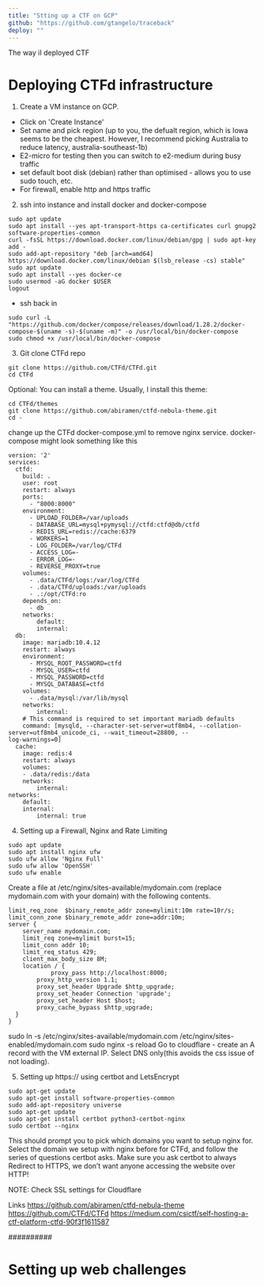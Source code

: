 ```yaml
---
title: "Stting up a CTF on GCP"
github: "https://github.com/gtangelo/traceback"
deploy: ""
---
```


The way iI deployed CTF

# Deploying CTFd infrastructure

1. Create a VM instance on GCP.
- Click on 'Create Instance'
- Set name and pick region (up to you, the defualt region, which is Iowa seems to be the cheapest. However, I recommend picking Australia to reduce latency, australia-southeast-1b)
- E2-micro for testing then you can switch to e2-medium during busy traffic
- set default boot disk (debian) rather than optimised - allows you to use sudo touch, etc.
- For firewall, enable http and https traffic
2. ssh into instance and install docker and docker-compose
```
sudo apt update
sudo apt install --yes apt-transport-https ca-certificates curl gnupg2 software-properties-common
curl -fsSL https://download.docker.com/linux/debian/gpg | sudo apt-key add -
sudo add-apt-repository "deb [arch=amd64] https://download.docker.com/linux/debian $(lsb_release -cs) stable"
sudo apt update
sudo apt install --yes docker-ce
sudo usermod -aG docker $USER
logout
```
- ssh back in
```
sudo curl -L "https://github.com/docker/compose/releases/download/1.28.2/docker-compose-$(uname -s)-$(uname -m)" -o /usr/local/bin/docker-compose
sudo chmod +x /usr/local/bin/docker-compose
```
3. Git clone CTFd repo
```
git clone https://github.com/CTFd/CTFd.git
cd CTFd
```
Optional: You can install a theme. Usually, I install this theme:
```
cd CTFd/themes
git clone https://github.com/abiramen/ctfd-nebula-theme.git
cd -
```
change up the CTFd docker-compose.yml to remove nginx service. docker-compose might look something like this
```
version: '2'
services:
  ctfd:
    build: .
    user: root
    restart: always
    ports:
      - "8000:8000"
    environment:
      - UPLOAD_FOLDER=/var/uploads
      - DATABASE_URL=mysql+pymysql://ctfd:ctfd@db/ctfd
      - REDIS_URL=redis://cache:6379
      - WORKERS=1
      - LOG_FOLDER=/var/log/CTFd
      - ACCESS_LOG=-
      - ERROR_LOG=-
      - REVERSE_PROXY=true
    volumes:
      - .data/CTFd/logs:/var/log/CTFd
      - .data/CTFd/uploads:/var/uploads
      - .:/opt/CTFd:ro
    depends_on:
      - db
    networks:
        default:
        internal:
  db:
    image: mariadb:10.4.12
    restart: always
    environment:
      - MYSQL_ROOT_PASSWORD=ctfd
      - MYSQL_USER=ctfd
      - MYSQL_PASSWORD=ctfd
      - MYSQL_DATABASE=ctfd
    volumes:
      - .data/mysql:/var/lib/mysql
    networks:
        internal:
    # This command is required to set important mariadb defaults
    command: [mysqld, --character-set-server=utf8mb4, --collation-server=utf8mb4_unicode_ci, --wait_timeout=28800, --
log-warnings=0]
  cache:
    image: redis:4
    restart: always
    volumes:
    - .data/redis:/data
    networks:
        internal:
networks:
    default:
    internal:
        internal: true
```

4. Setting up a Firewall, Nginx and Rate Limiting
```
sudo apt update
sudo apt install nginx ufw
sudo ufw allow 'Nginx Full'
sudo ufw allow 'OpenSSH'
sudo ufw enable
```
Create a file at /etc/nginx/sites-available/mydomain.com (replace mydomain.com with your domain) with the following contents.
```
limit_req_zone  $binary_remote_addr zone=mylimit:10m rate=10r/s;
limit_conn_zone $binary_remote_addr zone=addr:10m;
server {
	server_name mydomain.com;
	limit_req zone=mylimit burst=15;
	limit_conn addr 10;
	limit_req_status 429;
	client_max_body_size 8M;
	location / {
    		proxy_pass http://localhost:8000;
        proxy_http_version 1.1;
        proxy_set_header Upgrade $http_upgrade;
        proxy_set_header Connection 'upgrade';
        proxy_set_header Host $host;
        proxy_cache_bypass $http_upgrade;
  }
}
```
sudo ln -s /etc/nginx/sites-available/mydomain.com /etc/nginx/sites-enabled/mydomain.com
sudo nginx -s reload
Go to cloudflare - create an A record with the VM external IP. Select DNS only(this avoids the css issue of not loading).

5. Setting up https:// using certbot and LetsEncrypt
```
sudo apt-get update
sudo apt-get install software-properties-common
sudo add-apt-repository universe
sudo apt-get update
sudo apt-get install certbot python3-certbot-nginx
sudo certbot --nginx
```
This should prompt you to pick which domains you want to setup nginx for. Select the domain we setup with nginx before for CTFd, and follow the series of questions certbot asks. Make sure you ask certbot to always Redirect to HTTPS, we don’t want anyone accessing the website over HTTP!

NOTE: Check SSL settings for Cloudflare 

Links
https://github.com/abiramen/ctfd-nebula-theme 
https://github.com/CTFd/CTFd 
https://medium.com/csictf/self-hosting-a-ctf-platform-ctfd-90f3f1611587

##########
# Setting up web challenges

